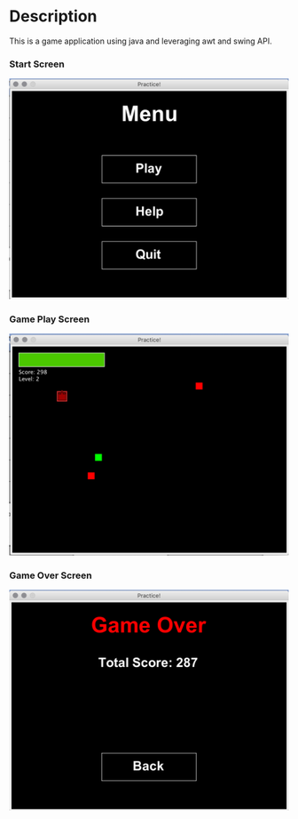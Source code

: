 # Description
This is a game application using java and leveraging awt and swing API.

### Start Screen
![Screen Shots](/images/image1.png) <!-- .element height="50%" width="50%" -->

### Game Play Screen
![Screen Shots](/images/image2.png) <!-- .element height="50%" width="50%" -->

### Game Over Screen
![Screen Shots](/images/image3.png) <!-- .element height="50%" width="50%" -->

